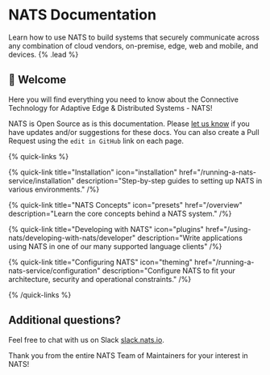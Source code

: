 # NATS Documentation
Learn how to use NATS to build systems that securely communicate across any combination of cloud vendors, on-premise, edge, web and mobile, and devices. {% .lead %}

## 👋 Welcome 

Here you will find everything you need to know about the Connective Technology for Adaptive Edge & Distributed Systems - NATS!

NATS is Open Source as is this documentation. Please [let us know](mailto:info@nats.io) if you have updates and/or suggestions for these docs. You can also create a Pull Request using the `edit in GitHub` link on each page.

{% quick-links %}

{% quick-link title="Installation" icon="installation" href="/running-a-nats-service/installation" description="Step-by-step guides to setting up NATS in various environments." /%}

{% quick-link title="NATS Concepts" icon="presets" href="/overview" description="Learn the core concepts behind a NATS system." /%}

{% quick-link title="Developing with NATS" icon="plugins" href="/using-nats/developing-with-nats/developer" description="Write applications using NATS in one of our many supported language clients" /%}

{% quick-link title="Configuring NATS" icon="theming" href="/running-a-nats-service/configuration" description="Configure NATS to fit your architecture, security and operational constraints." /%}

{% /quick-links %}

## Additional questions?
Feel free to chat with us on Slack [slack.nats.io](https://slack.nats.io).

Thank you from the entire NATS Team of Maintainers for your interest in NATS!
